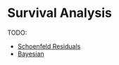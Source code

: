 # Survival Analysis

TODO:
* [Schoenfeld Residuals](https://towardsdatascience.com/schoenfeld-residuals-the-idea-that-turned-regression-modeling-on-its-head-b1f1fd293f87)
* [Bayesian](https://www.pymc.io/projects/examples/en/latest/survival_analysis/survival_analysis.html)

